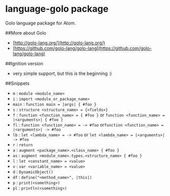 # language-golo package

Golo language package for Atom.

##More about Golo

- [http://golo-lang.org/](http://golo-lang.org/)
- [https://github.com/golo-lang/golo-lang](https://github.com/golo-lang/golo-lang)

##Ignition version

- very simple support, but this is the beginning :)

##Snippets

- `m` : `module <module_name>`
- `i` : `import <module_or_package_name>`
- `main` : `function main = |args| { #foo }`
- `s` : `structure <structure_name> = {<fields>}`
- `f` : `function <function_name> = { #foo }` or `function <function_name> = |<arguments>| { #foo }`
- `fl` : `function <function_name> = -> #foo` or`function <function_name> = |<arguments>| -> #foo`
- `lb` : `let <lambda_name> = -> #foo` or `let <lambda_name> = |<arguments>| -> #foo`
- `r` : `return`
- `a` : `augment <package_name>.<class_name> { #foo }`
- `as` : `augment <module_name>.types.<structure_name> { #foo }`
- `l` : `let <constant_name> = <value>`
- `v` : `var <variable_name> = <value>`
- `d` : `DynamicObject()`
- `df` : `define("<method_name>", |this|)`
- `p` : `print(<something>)`
- `pl` : `println(<something>)`
